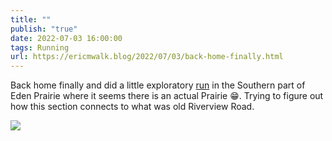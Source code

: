 ```yaml
---
title: ""
publish: "true"
date: 2022-07-03 16:00:00
tags: Running
url: https://ericmwalk.blog/2022/07/03/back-home-finally.html
---
```


Back home finally and did a little exploratory [run](http://www.strava.com/activities/7410401391) in the Southern part of Eden Prairie where it seems there is an actual Prairie 😁. Trying to figure out how this section connects to what was old Riverview Road.

![](https://ericmwalk.blog/uploads/2023/b88e6c1c76.jpg)